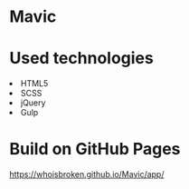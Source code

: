 # Mavic

# Used technologies
<li>HTML5</li>
<li>SCSS</li>
<li>jQuery</li>
<li>Gulp</li>

# Build on GitHub Pages
<https://whoisbroken.github.io/Mavic/app/>